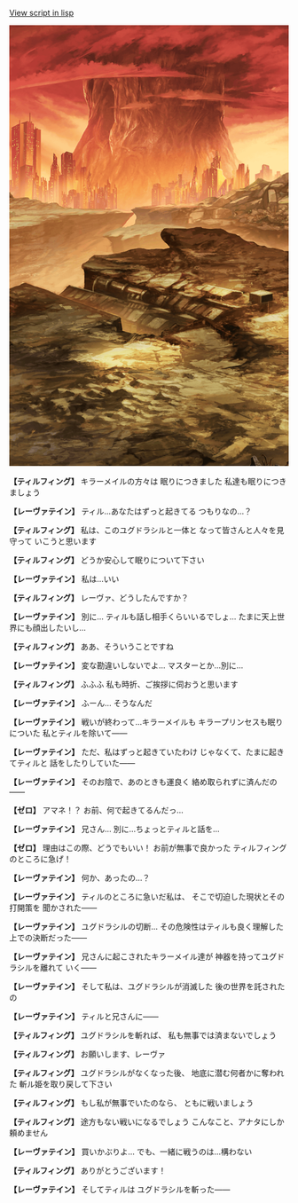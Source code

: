 [View script in lisp](../scripts/100802030.txt)

![underwild.png](../images/backgrounds/underwild.png)

**【ティルフィング】**
キラーメイルの方々は
眠りにつきました
私達も眠りにつきましょう

**【レーヴァテイン】**
ティル…あなたはずっと起きてる
つもりなの…？

**【ティルフィング】**
私は、このユグドラシルと一体と
なって皆さんと人々を見守って
いこうと思います

**【ティルフィング】**
どうか安心して眠りについて下さい

**【レーヴァテイン】**
私は…いい

**【ティルフィング】**
レーヴァ、どうしたんですか？

**【レーヴァテイン】**
別に…
ティルも話し相手くらいいるでしょ…
たまに天上世界にも顔出したいし…

**【ティルフィング】**
ああ、そういうことですね

**【レーヴァテイン】**
変な勘違いしないでよ…
マスターとか…別に…

**【ティルフィング】**
ふふふ
私も時折、ご挨拶に伺おうと思います

**【レーヴァテイン】**
ふーん…
そうなんだ

**【レーヴァテイン】**
戦いが終わって…キラーメイルも
キラープリンセスも眠りについた
私とティルを除いて――

**【レーヴァテイン】**
ただ、私はずっと起きていたわけ
じゃなくて、たまに起きてティルと
話をしたりしていた――

**【レーヴァテイン】**
そのお陰で、あのときも運良く
絡め取られずに済んだの――

**【ゼロ】**
アマネ！？
お前、何で起きてるんだっ…

**【レーヴァテイン】**
兄さん…
別に…ちょっとティルと話を…

**【ゼロ】**
理由はこの際、どうでもいい！
お前が無事で良かった
ティルフィングのところに急げ！

**【レーヴァテイン】**
何か、あったの…？

**【レーヴァテイン】**
ティルのところに急いだ私は、
そこで切迫した現状とその打開策を
聞かされた――

**【レーヴァテイン】**
ユグドラシルの切断…
その危険性はティルも良く理解した
上での決断だった――

**【レーヴァテイン】**
兄さんに起こされたキラーメイル達が
神器を持ってユグドラシルを離れて
いく――

**【レーヴァテイン】**
そして私は、ユグドラシルが消滅した
後の世界を託されたの

**【レーヴァテイン】**
ティルと兄さんに――

**【ティルフィング】**
ユグドラシルを斬れば、
私も無事では済まないでしょう

**【ティルフィング】**
お願いします、レーヴァ

**【ティルフィング】**
ユグドラシルがなくなった後、
地底に潜む何者かに奪われた
斬ル姫を取り戻して下さい

**【ティルフィング】**
もし私が無事でいたのなら、
ともに戦いましょう

**【ティルフィング】**
途方もない戦いになるでしょう
こんなこと、アナタにしか
頼めません

**【レーヴァテイン】**
買いかぶりよ…
でも、一緒に戦うのは…構わない

**【ティルフィング】**
ありがとうございます！

**【レーヴァテイン】**
そしてティルは
ユグドラシルを斬った――